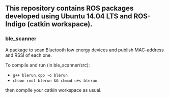 ## This repository contains ROS packages developed using Ubuntu 14.04 LTS and ROS-Indigo (catkin workspace).

### ble_scanner
A package to scan Bluetooth low energy devices and publish MAC-address and RSSI of each one.

To compile and run (in ble_scanner/src):

- `g++ blerun.cpp -o blerun`
- `chown root blerun && chmod u+s blerun`

then compile your catkin workspace as usual.

